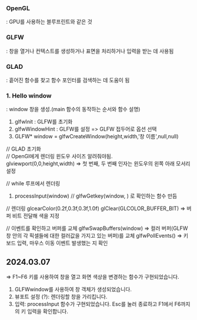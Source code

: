 ### OpenGL
: GPU를 사용하는 블루프린트와 같은 것

### GLFW
: 창을 열거나 컨텍스트를 생성하거나 표면을 처리하거나 입력을 받는 데 사용됨

### GLAD
: 흩어진 함수를 찾고 함수 포인터를 검색하는 데 도움이 됨

### 1. Hello window
: window 창을 생성.(main 함수의 동작하는 순서와 함수 설명)
  1. glfwInit : GLFW를 초기화
  2. glfwWindowHint : GLFW를 설정 => GLFW 접두어로 옵션 선택
  3. GLFW* window = glfwCreateWindow(height,width,'창 이름',null,null)

  // GLAD 초기화<br>
  // OpenGl에게 렌더링 윈도우 사이즈 알려줘야됨.<br>
  glviewport(0,0,height,width) => 첫 번째, 두 번째 인자는 윈도우의 왼쪽 아래 모서리 설정

  // while 루프에서 렌더링
  1. processInput(window) // glfwGetkey(window,   ) 로 확인하는 함수 만듬

  // 렌더링
  glcearColor(0.2f,0.3f,0.3f,1.0f)
  glClear(GLCOLOR_BUFFER_BIT) => 버퍼 비트 전달해 색을 지정

  // 이벤트를 확인하고 버퍼를 교체
  glfwSwapBuffers(window) => 컬러 버퍼(GLFW 창 안의 각 픽셀들에 대한 컬러값을 가지고 있는 버퍼)를 교체
  glfwPollEvents() => 키보드 입력, 마우스 이동 이벤트 발생했는 지 확인

## 2024.03.07
=> F1~F6 키를 사용하여 창을 열고 화면 색상을 변경하는 함수가 구현되었습니다.
1. GLFWwindow를 사용하여 창 객체가 생성되었습니다.
2. 뷰포트 설정 (?): 렌더링할 창을 가리킵니다.
3. 입력: processInput 함수가 구현되었습니다. Esc를 눌러 종료하고 F1에서 F6까지의 키 입력을 확인합니다.
